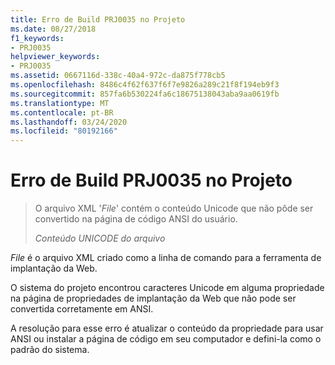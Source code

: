 ```yaml
---
title: Erro de Build PRJ0035 no Projeto
ms.date: 08/27/2018
f1_keywords:
- PRJ0035
helpviewer_keywords:
- PRJ0035
ms.assetid: 0667116d-338c-40a4-972c-da875f778cb5
ms.openlocfilehash: 8486c4f62f637f6f7e9826a289c21f8f194eb9f3
ms.sourcegitcommit: 857fa6b530224fa6c18675138043aba9aa0619fb
ms.translationtype: MT
ms.contentlocale: pt-BR
ms.lasthandoff: 03/24/2020
ms.locfileid: "80192166"
---
```

# <a name="project-build-error-prj0035"></a>Erro de Build PRJ0035 no Projeto

> O arquivo XML '*File*' contém o conteúdo Unicode que não pôde ser convertido na página de código ANSI do usuário.
>
> *Conteúdo UNICODE do arquivo*

*File* é o arquivo XML criado como a linha de comando para a ferramenta de implantação da Web.

O sistema do projeto encontrou caracteres Unicode em alguma propriedade na página de propriedades de implantação da Web que não pode ser convertida corretamente em ANSI.

A resolução para esse erro é atualizar o conteúdo da propriedade para usar ANSI ou instalar a página de código em seu computador e defini-la como o padrão do sistema.
